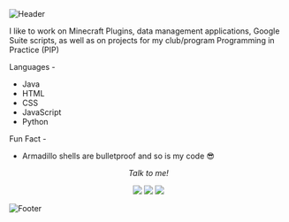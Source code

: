<img src="https://github.com/purplehayesb/purplehayesb/blob/main/IMAGES/githubheader.png" alt="Header">

I like to work on Minecraft Plugins, data management applications, Google Suite scripts, as well as on projects for my club/program Programming in Practice (PIP)

Languages - 

 - Java
 - HTML
 - CSS
 - JavaScript
 - Python

Fun Fact - 

 - Armadillo shells are bulletproof and so is my code 😎

<p align="center">
  <i>Talk to me!</i>

  <p align="center">
    <a href="https://www.instagram.com/hayesbounds/" alt="Instagram"><img src="https://github.com/purplehayesb/purplehayesb/blob/main/IMAGES/instagram-line.svg"></a>
    <a href="https://www.facebook.com/hayes.bounds/" alt="Facebook"><img src="https://github.com/purplehayesb/purplehayesb/blob/main/IMAGES/facebook-circle-line.svg"></a>
    <a href="mailto:ervinbounds@gmail.com" alt="Email me!"><img src="https://github.com/purplehayesb/purplehayesb/blob/main/IMAGES/mail-line.svg"></a>
  </p>

<img src="https://github.com/purplehayesb/purplehayesb/blob/main/IMAGES/githubpagefooter.png" alt="Footer">
